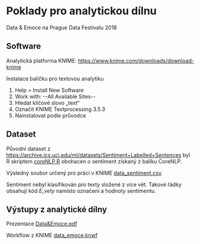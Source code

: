 # Poklady pro analytickou dílnu 
Data & Emoce na Prague Data Festivalu 2018

## Software
Analytická platforma KNIME:
https://www.knime.com/downloads/download-knime

Instalace balíčku pro textovou analytiku
1. Help > Install New Software
2. Work with: --All Available Sites--
3. Hledat klíčové slovo „text“
4. Označit KNIME Textprocessing 3.5.3
5. Nainstalovat podle průvodce

## Dataset

Původní dataset z https://archive.ics.uci.edu/ml/datasets/Sentiment+Labelled+Sentences byl R skriptem [coreNLP.R](coreNLP.R) obohacen o sentiment získaný z balíku CoreNLP.

Výsledný soubor určený pro práci v KNIME [data_sentiment.csv](data_sentiment.csv). 

Sentiment nebyl klasifikován pro texty složené z více vět. Takové řádky obsahují kód _E_vety_ namísto označení a hodnoty sentimentu.

## Výstupy z analytické dílny

Prezentace [Data&Emoce.pdf](Data&Emoce.pdf)

Workflow z KNIME [data_emoce.knwf](data_emoce.knwf)
